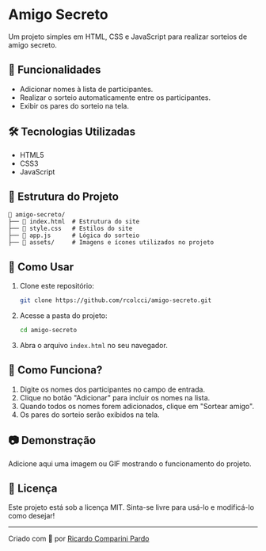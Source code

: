 # Amigo Secreto

Um projeto simples em HTML, CSS e JavaScript para realizar sorteios de amigo secreto.

## 📌 Funcionalidades
- Adicionar nomes à lista de participantes.
- Realizar o sorteio automaticamente entre os participantes.
- Exibir os pares do sorteio na tela.

## 🛠️ Tecnologias Utilizadas
- HTML5
- CSS3
- JavaScript

## 📂 Estrutura do Projeto
```
📁 amigo-secreto/
├── 📄 index.html  # Estrutura do site
├── 📄 style.css   # Estilos do site
├── 📄 app.js      # Lógica do sorteio
├── 📁 assets/     # Imagens e ícones utilizados no projeto
```

## 🚀 Como Usar
1. Clone este repositório:
   ```bash
   git clone https://github.com/rcolcci/amigo-secreto.git
   ```
2. Acesse a pasta do projeto:
   ```bash
   cd amigo-secreto
   ```
3. Abra o arquivo `index.html` no seu navegador.

## 📝 Como Funciona?
1. Digite os nomes dos participantes no campo de entrada.
2. Clique no botão "Adicionar" para incluir os nomes na lista.
3. Quando todos os nomes forem adicionados, clique em "Sortear amigo".
4. Os pares do sorteio serão exibidos na tela.

## 📷 Demonstração
Adicione aqui uma imagem ou GIF mostrando o funcionamento do projeto.

## 📄 Licença
Este projeto está sob a licença MIT. Sinta-se livre para usá-lo e modificá-lo como desejar!

---
Criado com 💙 por [Ricardo Comparini Pardo](https://github.com/rcolcci)